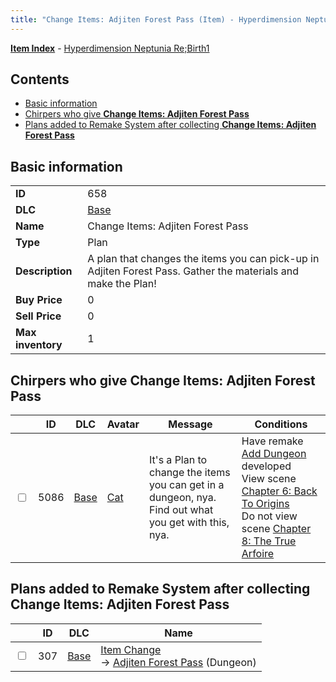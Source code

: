```yaml
---
title: "Change Items: Adjiten Forest Pass (Item) - Hyperdimension Neptunia Re;Birth1"
---
```


[**Item Index**](/neptunia/rb1/item/index.html) - [Hyperdimension Neptunia Re;Birth1](/neptunia/rb1)

## Contents

- [Basic information](#basic-information)
- [Chirpers who give **Change Items: Adjiten Forest Pass**](#chirpers-who-give-change-items-adjiten-forest-pass)
- [Plans added to Remake System after collecting **Change Items: Adjiten Forest Pass**](#plans-added-to-remake-system-after-collecting-change-items-adjiten-forest-pass)

## Basic information

|   |   |
| -- | -- |
| **ID** | 658 |
| **DLC** | [Base](/neptunia/rb1/dlc/1-base.html) |
| **Name** | Change Items: Adjiten Forest Pass |
| **Type** | Plan |
| **Description** | A plan that changes the items you can pick-up in Adjiten Forest Pass. Gather the materials and make the Plan! |
| **Buy Price** | 0 |
| **Sell Price** | 0 |
| **Max inventory** | 1 |


## Chirpers who give **Change Items: Adjiten Forest Pass**

|    | ID | DLC | Avatar | Message | Conditions |
| -- | -- | --- | ------ | ------- | ---------- |
| <input type="checkbox" id="rb1-chirper-event-1-5086" class="trackbox" /> | 5086 | [Base](/neptunia/rb1/dlc/1-base.html) | [Cat](/neptunia/rb1/undefined/1-226-cat.html) | It's a Plan to change the items you can get in a dungeon, nya.<br />Find out what you get with this, nya. | Have remake [Add Dungeon](/neptunia/rb1/remake/1-221-add-dungeon.html) developed<br />View scene [Chapter 6: Back To Origins](/neptunia/rb1/scene/1-607-chapter-6-back-to-origins.html)<br />Do not view scene [Chapter 8: The True Arfoire](/neptunia/rb1/scene/1-807-chapter-8-the-true-arfoire.html) |


## Plans added to Remake System after collecting **Change Items: Adjiten Forest Pass**

|    | ID | DLC | Name |
| -- | -- | --- | ---- |
| <input type="checkbox" id="rb1-remake-1-307" class="trackbox" /> | 307 | [Base](/neptunia/rb1/dlc/1-base.html) | [Item Change](/neptunia/rb1/remake/1-307-item-change.html)<br /> → [Adjiten Forest Pass](/neptunia/rb1/dungeon/1-117-adjiten-forest-pass.html) (Dungeon) |
